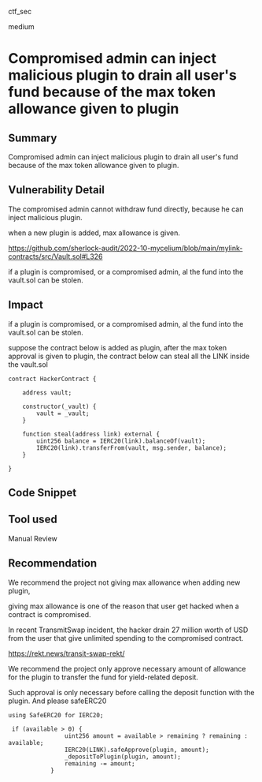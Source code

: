 ctf_sec

medium

# Compromised admin can inject malicious plugin to drain all user's fund because of the max token allowance given to plugin

## Summary

Compromised admin can inject malicious plugin to drain all user's fund because of the max token allowance given to plugin.

## Vulnerability Detail

The compromised admin cannot withdraw fund directly, because he can inject malicious plugin.

when a new plugin is added, max allowance is given.

https://github.com/sherlock-audit/2022-10-mycelium/blob/main/mylink-contracts/src/Vault.sol#L326

if a plugin is compromised, or a compromised admin, al the fund into the vault.sol can be stolen.

## Impact

if a plugin is compromised, or a compromised admin, al the fund into the vault.sol can be stolen.

suppose the contract below is added as plugin, after the max token approval is given to plugin, the contract below can steal all the LINK inside the vault.sol

```solidity
contract HackerContract {

    address vault;

    constructor(_vault) {
        vault = _vault;
    }

    function steal(address link) external {
        uint256 balance = IERC20(link).balanceOf(vault);
        IERC20(link).transferFrom(vault, msg.sender, balance);
    }

}
```

## Code Snippet

## Tool used

Manual Review

## Recommendation

We recommend the project not giving max allowance when adding new plugin, 

giving max allowance is one of the reason that user get hacked when a contract is compromised. 

In recent TransmitSwap incident, the hacker drain 27 million worth of USD from the user that give unlimited spending to the compromised contract.

https://rekt.news/transit-swap-rekt/

We recommend the project only approve necessary amount of allowance for the plugin to transfer the fund for yield-related deposit.

Such approval is only necessary before calling the deposit function with the plugin. And please safeERC20

```solidity
using SafeERC20 for IERC20;
```

```solidity
 if (available > 0) {
                uint256 amount = available > remaining ? remaining : available;
                IERC20(LINK).safeApprove(plugin, amount);
                _depositToPlugin(plugin, amount);
                remaining -= amount;
            }
```